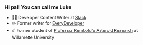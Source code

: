 ### Hi pal! You can call me Luke
- 👨‍💻 Developer Content Writer at [Slack](https://github.com/slackapi)
- ✏️ Former writer for [EveryDeveloper](https://github.com/everydeveloper)
- ☄️ Former student of [Professor Rembold's Asteroid Research](https://github.com/RemboldAsteroids) at Willamette University

<!--
**lukegalbraithrussell/lukegalbraithrussell** is a ✨ _special_ ✨ repository because its `README.md` (this file) appears on your GitHub profile.

Here are some ideas to get you started:

- 🔭 I’m currently working on ...
- 🌱 I’m currently learning ...
- 👯 I’m looking to collaborate on ...
- 🤔 I’m looking for help with ...
- 💬 Ask me about ...
- 📫 How to reach me: ...
- 😄 Pronouns: ...
- ⚡ Fun fact: ...
-->
